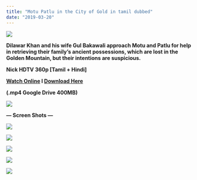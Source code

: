 ```yaml
---
title: "Motu Patlu in the City of Gold in tamil dubbed"
date: "2019-03-20"
---
```


[![](https://2.bp.blogspot.com/-q14kd1E8os0/XJJUXciuPLI/AAAAAAAAAFs/xzVZf0fWgjA4fGjbwgl7mCFisUxUY14OQCLcBGAs/s1600/42138738-bd6e-45d7-9e84-fcc728ddc191_240x297.jpg)](https://2.bp.blogspot.com/-q14kd1E8os0/XJJUXciuPLI/AAAAAAAAAFs/xzVZf0fWgjA4fGjbwgl7mCFisUxUY14OQCLcBGAs/s1600/42138738-bd6e-45d7-9e84-fcc728ddc191_240x297.jpg)

**Dilawar Khan and his wife Gul Bakawali approach Motu and Patlu for help in retrieving their family’s ancient possessions, which are lost in the Golden Mountain, but their intentions are suspicious.**  

**Nick HDTV 360p \[Tamil + Hindi\]**

**[Watch Online](http://gestyy.com/wHPSdz) I [Download Here](http://gestyy.com/wHPSg9)**

**(.mp4 Google Drive 400MB)**

[![](https://2.bp.blogspot.com/-RUtR991823Y/WwLRJK8G8sI/AAAAAAAABtg/UCWJ05A8GM4VzyaI5jE0qYiUnJgLt83igCPcBGAYYCw/s1600/torrborder.gif.a36a064cf6ccdffab1019892c8caca2d.gif)](https://2.bp.blogspot.com/-RUtR991823Y/WwLRJK8G8sI/AAAAAAAABtg/UCWJ05A8GM4VzyaI5jE0qYiUnJgLt83igCPcBGAYYCw/s1600/torrborder.gif.a36a064cf6ccdffab1019892c8caca2d.gif)

**— Screen Shots —**

[![](https://1.bp.blogspot.com/-lOaOjRQ7yWg/Wxu00yT48iI/AAAAAAAABy8/2mST9KyI4lQF7YsXe7HVZgnjRWzTPLY8ACLcBGAs/s640/vlcsnap-2018-06-09-16h17m24s254{8cd00c2b6371b4e82b2136421417e8ecb96b705ea6eb9720573582fbfe11734e}2B-{8cd00c2b6371b4e82b2136421417e8ecb96b705ea6eb9720573582fbfe11734e}2BCopy.png)](https://1.bp.blogspot.com/-lOaOjRQ7yWg/Wxu00yT48iI/AAAAAAAABy8/2mST9KyI4lQF7YsXe7HVZgnjRWzTPLY8ACLcBGAs/s1600/vlcsnap-2018-06-09-16h17m24s254{8cd00c2b6371b4e82b2136421417e8ecb96b705ea6eb9720573582fbfe11734e}2B-{8cd00c2b6371b4e82b2136421417e8ecb96b705ea6eb9720573582fbfe11734e}2BCopy.png)

  

[![](https://1.bp.blogspot.com/-gJ5gJuuRPBo/Wxu00cmpJGI/AAAAAAAABy4/wHr4B-c-RV0BCpkLF8QPsfNleZb5TPxJACLcBGAs/s640/vlcsnap-2018-06-09-16h17m32s80{8cd00c2b6371b4e82b2136421417e8ecb96b705ea6eb9720573582fbfe11734e}2B-{8cd00c2b6371b4e82b2136421417e8ecb96b705ea6eb9720573582fbfe11734e}2BCopy.png)](https://1.bp.blogspot.com/-gJ5gJuuRPBo/Wxu00cmpJGI/AAAAAAAABy4/wHr4B-c-RV0BCpkLF8QPsfNleZb5TPxJACLcBGAs/s1600/vlcsnap-2018-06-09-16h17m32s80{8cd00c2b6371b4e82b2136421417e8ecb96b705ea6eb9720573582fbfe11734e}2B-{8cd00c2b6371b4e82b2136421417e8ecb96b705ea6eb9720573582fbfe11734e}2BCopy.png)

  

[![](https://3.bp.blogspot.com/-hs5ij2wvfbM/Wxu08kbU5_I/AAAAAAAABzA/5hjNodLs_QsVWhdMF05KdsYdmtyKmFqEQCLcBGAs/s640/vlcsnap-2018-06-09-16h17m50s253.png)](https://3.bp.blogspot.com/-hs5ij2wvfbM/Wxu08kbU5_I/AAAAAAAABzA/5hjNodLs_QsVWhdMF05KdsYdmtyKmFqEQCLcBGAs/s1600/vlcsnap-2018-06-09-16h17m50s253.png)

  

[![](https://1.bp.blogspot.com/-o14fxNxke8k/Wxu1AYE_dxI/AAAAAAAABzE/ssB96a84gdgAITP9bvI5d5XRfCo35ZMXgCLcBGAs/s640/vlcsnap-2018-06-09-16h18m02s125.png)](https://1.bp.blogspot.com/-o14fxNxke8k/Wxu1AYE_dxI/AAAAAAAABzE/ssB96a84gdgAITP9bvI5d5XRfCo35ZMXgCLcBGAs/s1600/vlcsnap-2018-06-09-16h18m02s125.png)

  

[![](https://1.bp.blogspot.com/-NcaTM_d98iU/Wxu1CSD9pfI/AAAAAAAABzI/VM7aPZGRIDck3ldkrOvxGvZ1NXeu_HmMACLcBGAs/s640/vlcsnap-2018-06-09-16h18m13s230.png)](https://1.bp.blogspot.com/-NcaTM_d98iU/Wxu1CSD9pfI/AAAAAAAABzI/VM7aPZGRIDck3ldkrOvxGvZ1NXeu_HmMACLcBGAs/s1600/vlcsnap-2018-06-09-16h18m13s230.png)
